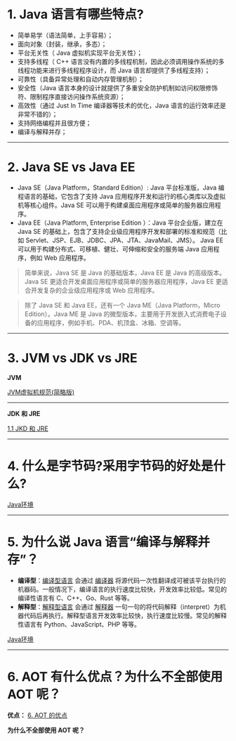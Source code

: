 
# 1. Java 语言有哪些特点?

- 简单易学（语法简单，上手容易）；
- 面向对象（封装，继承，多态）；
- 平台无关性（ Java 虚拟机实现平台无关性）；
- 支持多线程（ C++ 语言没有内置的多线程机制，因此必须调用操作系统的多线程功能来进行多线程程序设计，而 Java 语言却提供了多线程支持）；
- 可靠性（具备异常处理和自动内存管理机制）；
- 安全性（Java 语言本身的设计就提供了多重安全防护机制如访问权限修饰符、限制程序直接访问操作系统资源）；
- 高效性（通过 Just In Time 编译器等技术的优化，Java 语言的运行效率还是非常不错的）；
- 支持网络编程并且很方便；
- 编译与解释并存；

---
# 2. Java SE vs Java EE

- Java SE（Java Platform，Standard Edition）: Java 平台标准版，Java 编程语言的基础，它包含了支持 Java 应用程序开发和运行的核心类库以及虚拟机等核心组件。Java SE 可以用于构建桌面应用程序或简单的服务器应用程序。
- Java EE（Java Platform, Enterprise Edition ）：Java 平台企业版，建立在 Java SE 的基础上，包含了支持企业级应用程序开发和部署的标准和规范（比如 Servlet、JSP、EJB、JDBC、JPA、JTA、JavaMail、JMS）。 Java EE 可以用于构建分布式、可移植、健壮、可伸缩和安全的服务端 Java 应用程序，例如 Web 应用程序。

>简单来说，Java SE 是 Java 的基础版本，Java EE 是 Java 的高级版本。Java SE 更适合开发桌面应用程序或简单的服务器应用程序，Java EE 更适合开发复杂的企业级应用程序或 Web 应用程序。

>除了 Java SE 和 Java EE，还有一个 Java ME（Java Platform，Micro Edition）。Java ME 是 Java 的微型版本，主要用于开发嵌入式消费电子设备的应用程序，例如手机、PDA、机顶盒、冰箱、空调等。

---
# 3. JVM vs JDK vs JRE

**JVM**

[JVM虚拟机规范(简略版)](../../java笔记/JVM虚拟机规范(简略版).md#^946d05)

****

**JDK 和 JRE**

[1.1 JKD 和 JRE](../../java笔记/Java环境.md#1.1%20JKD%20和%20JRE)

****

# 4. 什么是字节码?采用字节码的好处是什么?

[Java环境](../../java笔记/Java环境.md#^5e7eb9)

****
# 5. 为什么说 Java 语言“编译与解释并存”？

- **编译型**：[编译型语言](https://zh.wikipedia.org/wiki/%E7%B7%A8%E8%AD%AF%E8%AA%9E%E8%A8%80) 会通过 [编译器](https://zh.wikipedia.org/wiki/%E7%B7%A8%E8%AD%AF%E5%99%A8) 将源代码一次性翻译成可被该平台执行的机器码。一般情况下，编译语言的执行速度比较快，开发效率比较低。常见的编译性语言有 C、C++、Go、Rust 等等。
- **解释型**：[解释型语言](https://zh.wikipedia.org/wiki/%E7%9B%B4%E8%AD%AF%E8%AA%9E%E8%A8%80) 会通过 [解释器](https://zh.wikipedia.org/wiki/%E7%9B%B4%E8%AD%AF%E5%99%A8) 一句一句的将代码解释（interpret）为机器代码后再执行。解释型语言开发效率比较快，执行速度比较慢。常见的解释性语言有 Python、JavaScript、PHP 等等。

[Java环境](../../java笔记/Java环境.md#^aadcdf)

---

# 6. AOT 有什么优点？为什么不全部使用 AOT 呢？

**优点：** [6. AOT 的优点](../../java笔记/JIT%20和%20AOT.md#6.%20AOT%20的优点)

**为什么不全部使用 AOT 呢？** 

